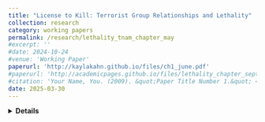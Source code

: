 ```yaml
---
title: "License to Kill: Terrorist Group Relationships and Lethality"
collection: research
category: working papers
permalink: /research/lethality_tnam_chapter_may
#excerpt: ''
#date: 2024-10-24
#venue: 'Working Paper'
paperurl: 'http://kaylakahn.github.io/files/ch1_june.pdf'
#paperurl: 'http://academicpages.github.io/files/lethality_chapter_sept24.pdf'
#citation: 'Your Name, You. (2009). &quot;Paper Title Number 1.&quot; <i>Journal 1</i>. 1(1).'
date: 2025-03-30
---
```


<details>
<summary><strong>Details</strong></summary>
<br>
<strong>Abstract:</strong>
 Existing literature in the terrorism field emphasizes the connection between terrorist group alliances, rivalries, and lethality. Building off of the extant literature, this study uses original data on alliances and rivalries in order to assess lethality while accounting for dependence between terrorist groups. I find little evidence that the count of alliances drives lethality. Instead, it is embeddedness of a group within the broader alliance network that leads to increased lethality. I also find support for the outbidding hypothesis.
<br>
<strong>Other details:</strong> Uses temporal network autocorrelation models 

</details>